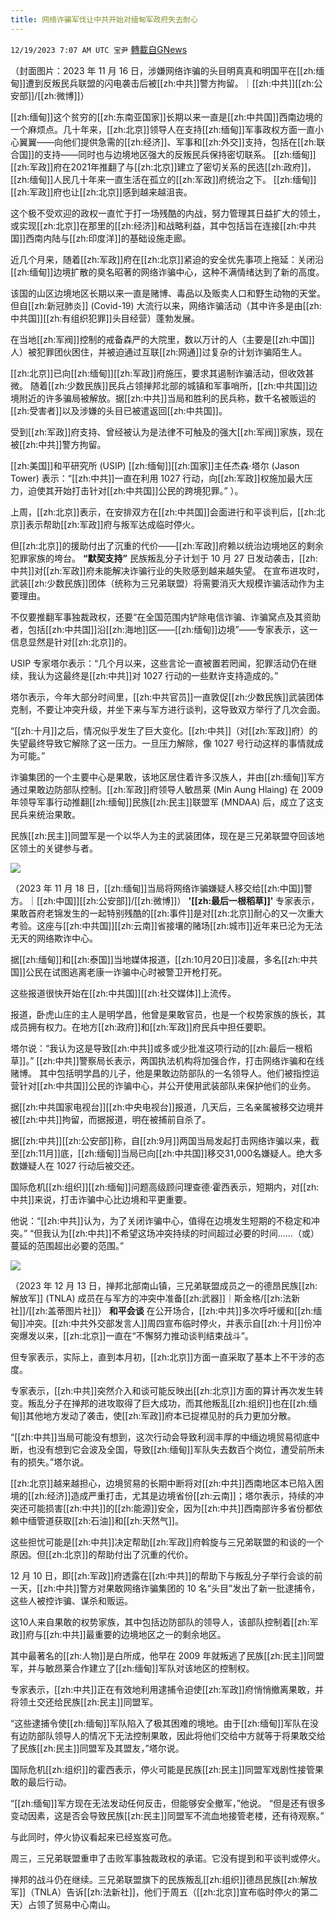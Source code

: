 ```yaml
---
title: 网络诈骗军伐让中共开始对缅甸军政府失去耐心
---
```

`12/19/2023 7:07 AM UTC 宝尹` [轉載自GNews](https://gnews.org/articles/2127218)

（封面图片：2023 年 11 月 16 日，涉嫌网络诈骗的头目明真真和明国平在[[zh:缅甸]]遭到反叛民兵联盟的闪电袭击后被[[zh:中共]]警方拘留。｜[[zh:中共]][[zh:公安部]]/[[zh:微博]]）


[[zh:缅甸]]这个贫穷的[[zh:东南亚国家]]长期以来一直是[[zh:中共国]]西南边境的一个麻烦点。几十年来，[[zh:北京]]领导人在支持[[zh:缅甸]]军事政权方面一直小心翼翼——向他们提供急需的[[zh:经济]]、军事和[[zh:外交]]支持，包括在[[zh:联合国]]的支持——同时也与边境地区强大的反叛民兵保持密切联系。
[[zh:缅甸]][[zh:军政]]府在2021年推翻了与[[zh:北京]]建立了密切关系的民选[[zh:政府]]，[[zh:缅甸]]人民几十年来一直生活在孤立的[[zh:军政]]府统治之下。 [[zh:缅甸]][[zh:军政]]府也让[[zh:北京]]感到越来越沮丧。

这个极不受欢迎的政权一直忙于打一场残酷的内战，努力管理其日益扩大的领土，或实现[[zh:北京]]在那里的[[zh:经济]]和战略利益，其中包括旨在连接[[zh:中共国]]西南内陆与[[zh:印度洋]]的基础设施走廊。

近几个月来，随着[[zh:军政]]府在[[zh:北京]]紧迫的安全优先事项上拖延：关闭沿[[zh:缅甸]]边境扩散的臭名昭著的网络诈骗中心，这种不满情绪达到了新的高度。


该国的山区边境地区长期以来一直是赌博、毒品以及贩卖人口和野生动物的天堂。但自[[zh:新冠肺炎]] (Covid-19) 大流行以来，网络诈骗活动（其中许多是由[[zh:中共国]][[zh:有组织犯罪]]头目经营）蓬勃发展。

在当地[[zh:军阀]]控制的戒备森严的大院里，数以万计的人（主要是[[zh:中国]]人）被犯罪团伙困住，并被迫通过互联[[zh:网通]]过复杂的计划诈骗陌生人。

[[zh:北京]]已向[[zh:缅甸]][[zh:军政]]府施压，要求其遏制诈骗活动，但收效甚微。
随着[[zh:少数民族]]民兵占领掸邦北部的城镇和军事哨所，[[zh:中共国]]边境附近的许多骗局被解放。据[[zh:中共]]当局和胜利的民兵称，数千名被贩运的[[zh:受害者]]以及涉嫌的头目已被遣返回[[zh:中共国]]。

受到[[zh:军政]]府支持、曾经被认为是法律不可触及的强大[[zh:军阀]]家族，现在被[[zh:中共]]警方拘留。

[[zh:美国]]和平研究所 (USIP) [[zh:缅甸]][[zh:国家]]主任杰森·塔尔 (Jason Tower) 表示：“[[zh:中共]]一直在利用 1027 行动，向[[zh:军政]]权施加最大压力，迫使其开始打击针对[[zh:中共国]]公民的跨境犯罪。” ）。

上周，[[zh:北京]]表示，在安排双方在[[zh:中共国]]会面进行和平谈判后，[[zh:北京]]表示帮助[[zh:军政]]府与叛军达成临时停火。

但[[zh:北京]]的援助付出了沉重的代价——[[zh:军政]]府赖以统治边境地区的剩余犯罪家族的垮台。
**“默契支持”**
民族叛乱分子计划于 10 月 27 日发动袭击，[[zh:中共]]对[[zh:军政]]府未能解决诈骗行业的失败感到越来越失望。
在宣布进攻时，武装[[zh:少数民族]]团体（统称为三兄弟联盟）将需要消灭大规模诈骗活动作为主要理由。

不仅要推翻军事独裁政权，还要“在全国范围内铲除电信诈骗、诈骗窝点及其资助者，包括[[zh:中共国]]沿[[zh:海地]]区——[[zh:缅甸]]边境”——专家表示，这一信息显然是针对[[zh:北京]]的。 


USIP 专家塔尔表示：“几个月以来，这些言论一直被置若罔闻，犯罪活动仍在继续，我认为这最终是[[zh:中共]]对 1027 行动的一些默许支持造成的。”

塔尔表示，今年大部分时间里，[[zh:中共官员]]一直敦促[[zh:少数民族]]武装团体克制，不要让冲突升级，并坐下来与军方进行谈判，这导致双方举行了几次会面。

“[[zh:十月]]之后，情况似乎发生了巨大变化。[[zh:中共]]（对[[zh:军政]]府）的失望最终导致它解除了这一压力。一旦压力解除，像 1027 号行动这样的事情就成为可能。”

诈骗集团的一个主要中心是果敢，该地区居住着许多汉族人，并由[[zh:缅甸]]军方通过果敢边防部队控制。[[zh:军政]]府领导人敏昂莱 (Min Aung Hlaing) 在 2009 年领导军事行动推翻[[zh:缅甸]]民族[[zh:民主]]联盟军 (MNDAA) 后，成立了这支民兵来统治果敢。

民族[[zh:民主]]同盟军是一个以华人为主的武装团体，现在是三兄弟联盟夺回该地区领土的关键参与者。

![](https://i.imgur.com/e8jM2Im.jpg)

（2023 年 11 月 18 日，[[zh:缅甸]]当局将网络诈骗嫌疑人移交给[[zh:中国]]警方。｜[[zh:中国]][[zh:公安部]]/[[zh:微博]]）
**'[[zh:最后一根稻草]]'**
专家表示，果敢首府老锦发生的一起特别残酷的[[zh:事件]]是对[[zh:北京]]耐心的又一次重大考验。这座与[[zh:中共国]][[zh:云南]]省接壤的赌场[[zh:城市]]近年来已沦为无法无天的网络欺诈中心。


据[[zh:缅甸]]和[[zh:泰国]]当地媒体报道，[[zh:10月20日]]凌晨，多名[[zh:中共国]]公民在试图逃离老康一诈骗中心时被警卫开枪打死。

这些报道很快开始在[[zh:中共国]][[zh:社交媒体]]上流传。


报道，卧虎山庄的主人是明学昌，他曾是果敢官员，也是一个权势家族的族长，其成员拥有权力。在地方[[zh:政府]]和[[zh:军政]]府民兵中担任要职。

塔尔说：“我认为这是导致[[zh:中共]]或多或少批准这项行动的[[zh:最后一根稻草]]。”
[[zh:中共]]警察局长表示，两国执法机构将加强合作，打击网络诈骗和在线赌博。 
其中包括明学昌的儿子，他是果敢边防部队的一名领导人。他们被指控运营针对[[zh:中共国]]公民的诈骗中心，并公开使用武装部队来保护他们的业务。 

据[[zh:中共国家电视台]][[zh:中央电视台]]报道，几天后，三名亲属被移交边境并被[[zh:中共]]拘留，而据报道，明在被捕前自杀了。

据[[zh:中共]][[zh:公安部]]称，自[[zh:9月]]两国当局发起打击网络诈骗以来，截至[[zh:11月]]底，[[zh:缅甸]]当局已向[[zh:中共国]]移交31,000名嫌疑人。绝大多数嫌疑人在 1027 行动后被交还。

国际危机[[zh:组织]][[zh:缅甸]]问题高级顾问理查德·霍西表示，短期内，对[[zh:中共]]来说，打击诈骗中心比边境和平更重要。

他说：“[[zh:中共]]认为，为了关闭诈骗中心，值得在边境发生短期的不稳定和冲突。” “但我认为[[zh:中共]]不希望这场冲突持续的时间超过必要的时间……（或）蔓延的范围超出必要的范围。”

![](https://i.imgur.com/KtDObPB.jpg)

（2023 年 12 月 13 日，掸邦北部南山镇，三兄弟联盟成员之一的德昂民族[[zh:解放军]] (TNLA) 成员在与军方的冲突中准备[[zh:武器]]｜斯金格/[[zh:法新社]]/[[zh:盖蒂图片社]]）
**和平会谈**
在公开场合，[[zh:中共]]多次呼吁缓和[[zh:缅甸]]冲突。[[zh:中共外交部发言人]]周四宣布临时停火，并表示自[[zh:十月]]份冲突爆发以来，[[zh:北京]]一直在“不懈努力推动谈判结束战斗”。

但专家表示，实际上，直到本月初，[[zh:北京]]方面一直采取了基本上不干涉的态度。

专家表示，[[zh:中共]]突然介入和谈可能反映出[[zh:北京]]方面的算计再次发生转变。叛乱分子在掸邦的进攻取得了巨大成功，而其他叛乱[[zh:组织]]也在[[zh:缅甸]]其他地方发动了袭击，使[[zh:军政]]府本已捉襟见肘的兵力更加分散。

“[[zh:中共]]当局可能没有想到，这次行动会导致利润丰厚的中缅边境贸易彻底中断，也没有想到它会波及全国，导致[[zh:缅甸]]军队失去数百个岗位，遭受前所未有的损失。”塔尔说。

[[zh:北京]]越来越担心，边境贸易的长期中断将对[[zh:中共]]西南地区本已陷入困境的[[zh:经济]]造成严重打击，尤其是边境省份[[zh:云南]]；塔尔表示，持续的冲突还可能损害[[zh:中共]]的[[zh:能源]]安全，因为[[zh:中共]]西南部许多省份都依赖中缅管道获取[[zh:石油]]和[[zh:天然气]]。

这些担忧可能是[[zh:中共]]决定帮助[[zh:军政]]府斡旋与三兄弟联盟的和谈的一个原因。但[[zh:北京]]的帮助付出了沉重的代价。

12 月 10 日，即[[zh:军政]]府透露在[[zh:中共]]的帮助下与叛乱分子举行会谈的前一天，[[zh:中共]]警方对果敢网络诈骗集团的 10 名“头目”发出了新一批逮捕令，这些人被控诈骗、谋杀和贩运。

这10人来自果敢的权势家族，其中包括边防部队的领导人，该部队控制着[[zh:军政]]府与[[zh:中共]]最重要的边境地区之一的剩余地区。

其中最著名的[[zh:人物]]是白所成，他早在 2009 年就叛逃了民族[[zh:民主]]同盟军，并与敏昂莱合作建立了[[zh:缅甸]]军队对该地区的控制权。

专家表示，[[zh:中共]]正在有效地利用逮捕令迫使[[zh:军政]]府悄悄撤离果敢，并将领土交还给民族[[zh:民主]]同盟军。

“这些逮捕令使[[zh:缅甸]]军队陷入了极其困难的境地。由于[[zh:缅甸]]军队在没有边防部队领导人的情况下无法控制果敢，因此将他们交给中方就等于将果敢交给了民族[[zh:民主]]同盟军及其盟友，”塔尔说。

国际危机[[zh:组织]]的霍西表示，停火可能是民族[[zh:民主]]同盟军戏剧性接管果敢的最后行动。

“[[zh:缅甸]]军方现在无法发动任何反击，但能够安全撤军，”他说。 “但是还有很多变动因素，这是否会导致民族[[zh:民主]]同盟军不流血地接管老楼，还有待观察。”

与此同时，停火协议看起来已经岌岌可危。

周三，三兄弟联盟重申了击败军事独裁政权的承诺。它没有提到和平谈判或停火。

掸邦的战斗仍在继续。三兄弟联盟旗下的民族叛乱[[zh:组织]]德昂民族[[zh:解放军]]（TNLA）告诉[[zh:法新社]]，他们于周五（[[zh:北京]]宣布临时停火的第二天）占领了贸易中心南山。




